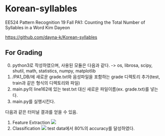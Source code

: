 # Korean-syllables

EE524 Pattern Recognition 19 Fall
PA1: Counting the Total Number of Syllables in a Word
Kim Dayeon

https://github.com/dayna-k/Korean-syllables

## For Grading
0) python3로 작성하였으며, 사용된 모듈은 다음과 같다.
    -> os, librosa, scipy, shutil, math, statistics, numpy, matplotlib
2) /PA1_DB/에 새로운 grade.txt와 음성파일을 포함하는 grade 디렉토리 추가(test, train과 같은 형식의 디렉토리와 파일)
3) main.py의 line162에 있는 test.txt 대신 새로운 파일이름(ex. grade.txt)를 넣는다.
4) main.py를 실행시킨다.

다음과 같은 터미널 결과를 얻을 수 있음.
1) Feature Extraction
![](https://i.imgur.com/RlUnyEW.png)
2) Classification
![](https://i.imgur.com/jwLiLTx.png)
test data에서 80%의 accuracy를 달성하였다.
